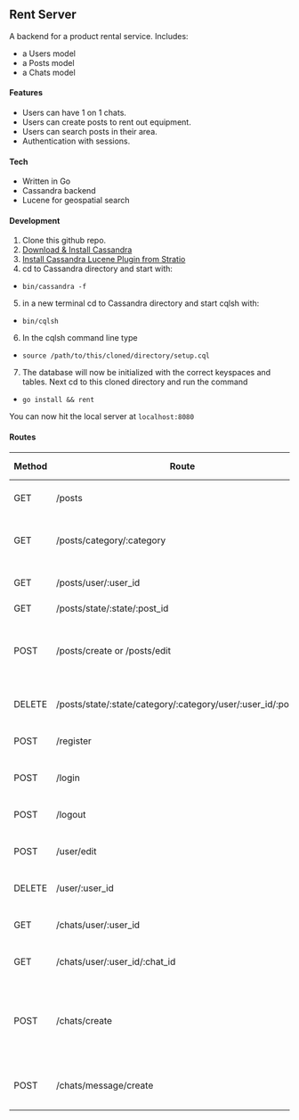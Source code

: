 ## Rent Server


A backend for a product rental service. Includes:
- a Users model
- a Posts model
- a Chats model

#### Features
- Users can have 1 on 1 chats.
- Users can create posts to rent out equipment.
- Users can search posts in their area.
- Authentication with sessions.

#### Tech
- Written in Go
- Cassandra backend
- Lucene for geospatial search

#### Development
1. Clone this github repo.
2. [Download & Install Cassandra](http://cassandra.apache.org/download/)
3. [Install Cassandra Lucene Plugin from Stratio](https://github.com/Stratio/cassandra-lucene-index)
4. cd to Cassandra directory and start with:
  - `bin/cassandra -f`
5. in a new terminal cd to Cassandra directory and start cqlsh with:
  - `bin/cqlsh`
6. In the cqlsh command line type
  - `source /path/to/this/cloned/directory/setup.cql`
7. The database will now be initialized with the correct keyspaces and tables. Next cd to this cloned directory and run the command
  - `go install && rent`

You can now hit the local server at `localhost:8080`

#### Routes
| Method | Route | Requires Login | Query Params | Post Params | Return |
|---|---|---|---|---|---|
| GET | /posts | No  | latitude=?&longitude=? | none | List of Posts nearby |
| GET  | /posts/category/:category  | no | latitude=?&longitude=? | none | List of Posts nearby by Category |
| GET  | /posts/user/:user_id  | no  | none | none | List of posts for a user |
| GET  |  /posts/state/:state/:post_id | no  | none | none | a post |
| POST  | /posts/create or /posts/edit | yes  | none | post_id, category, title, description, price, deposit, available, city, state, latitude, longitude, user_id | Success or Error message on an edit or create |
| DELETE   | /posts/state/:state/category/:category/user/:user_id/:post_id  | yes  | none | none | Success or Error message |
| POST  | /register  | no  | none | name, password and email | Success or Error Message |
| POST  | /login  | no  | none | email, password | Redirect to Posts Index
| POST  | /logout  | yes  | none | email | Redirect to Posts Index
| POST  | /user/edit  | yes  | none | email, name | Success or Error Message |
| DELETE | /user/:user_id | yes | none | none | Success or Error Message |
| GET | /chats/user/:user_id | yes | none | none | List of chats for the user |
| GET | /chats/user/:user_id/:chat_id | yes | none | none | List of messages for a chat |
| POST | /chats/create | yes | none | user_id, recipient_id, post_id, post_name, main_image_url, recipient_name, message_content | Success or Error message |
| POST | /chats/message/create | yes | none | user_id, chat_id, message_content, post_id, recipientId | Success or Error Message |
